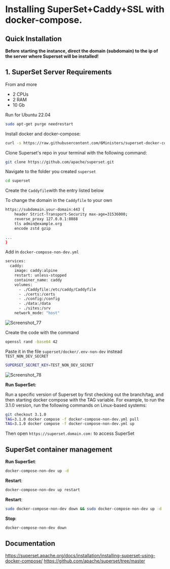 # Installing SuperSet+Caddy+SSL with docker-compose.

## Quick Installation

**Before starting the instance, direct the domain (subdomain) to the ip of the server where Superset will be installed!**

## 1. SuperSet Server Requirements
From and more
- 2 CPUs
- 2 RAM 
- 10 Gb 

Run for Ubuntu 22.04

``` bash
sudo apt-get purge needrestart
```

Install docker and docker-compose:

``` bash
curl -s https://raw.githubusercontent.com/6Ministers/superset-docker-compose-ssl-for-business/master/setup.sh | sudo bash -s
```

Clone Superset's repo in your terminal with the following command:

``` bash
git clone https://github.com/apache/superset.git
```

Navigate to the folder you created `superset`

``` bash
cd superset
```

Create the `Caddyfile`with the entry listed below


To change the domain in the `Caddyfile` to your own

``` bash
https://subdomain.your-domain:443 {
    header Strict-Transport-Security max-age=31536000;
    reverse_proxy 127.0.0.1:8088
    tls admin@example.org
	encode zstd gzip

...	
}
```

Add in `docker-compose-non-dev.yml`

``` bash
services:
  caddy:
    image: caddy:alpine
    restart: unless-stopped
    container_name: caddy
    volumes:
      - ./Caddyfile:/etc/caddy/Caddyfile
      - ./certs:/certs
      - ./config:/config
      - ./data:/data
      - ./sites:/srv
    network_mode: "host"
```

![Screenshot_77](https://github.com/6Ministers/superset-docker-compose-ssl-for-business/assets/11208423/e59180c6-4245-4f88-a45e-83f44f068297)


Create the code with the command
``` bash
openssl rand -base64 42
```

Paste it in the file  `superset/docker/.env-non-dev` instead `TEST_NON_DEV_SECRET`

``` bash
SUPERSET_SECRET_KEY=TEST_NON_DEV_SECRET
```
![Screenshot_78](https://github.com/6Ministers/superset-docker-compose-ssl-for-business/assets/11208423/7be40b6b-18dd-4eeb-9c5f-fc3c9b4242d8)


**Run SuperSet:**

Run a specific version of Superset by first checking out the branch/tag, and then starting docker compose with the TAG variable. For example, to run the 3.1.0 version, run the following commands on Linux-based systems:

``` bash
git checkout 3.1.0
TAG=3.1.0 docker compose -f docker-compose-non-dev.yml pull
TAG=3.1.0 docker compose -f docker-compose-non-dev.yml up
```

Then open `https://superset.domain.com:` to access SuperSet


## SuperSet container management

**Run SuperSet**:

``` bash
docker-compose-non-dev up -d
```

**Restart**:

``` bash
docker-compose-non-dev up restart
```

**Restart**:

``` bash
sudo docker-compose-non-dev down && sudo docker-compose-non-dev up -d
```

**Stop**:

``` bash
docker-compose-non-dev down
```

## Documentation
https://superset.apache.org/docs/installation/installing-superset-using-docker-compose/
https://github.com/apache/superset/tree/master

